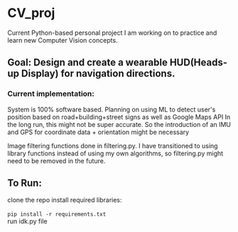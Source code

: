 # CV_proj
Current Python-based personal project I am working on to practice and learn new Computer Vision concepts. 

## Goal: Design and create a wearable HUD(Heads-up Display) for navigation directions. <br>

### Current implementation: 
System is 100% software based. 
Planning on using ML to detect user's position based on road+building+street signs as well as Google Maps API
In the long run, this might not be super accurate. So the introduction of an IMU and GPS for coordinate data + orientation might be necessary<br>
 
Image filtering functions done in filtering.py. 
I have transitioned to using library functions instead of using my own algorithms, so filtering.py might need to be removed in the future. <br> 

## To Run: 
clone the repo
install required libraries: <br>  
`pip install -r requirements.txt`	
run idk.py file  
